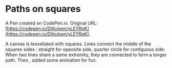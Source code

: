 # Paths on squares

A Pen created on CodePen.io. Original URL: [https://codepen.io/Dillo/pen/yLEYRpK](https://codepen.io/Dillo/pen/yLEYRpK).

A canvas is tessellated with squares. Lines connect the middle of the squares sides : straight for opposite side, quarter circle for contiguous side. When two lines share a same extremity, they are connected to form a longer path.
Then , added some animation for fun.
